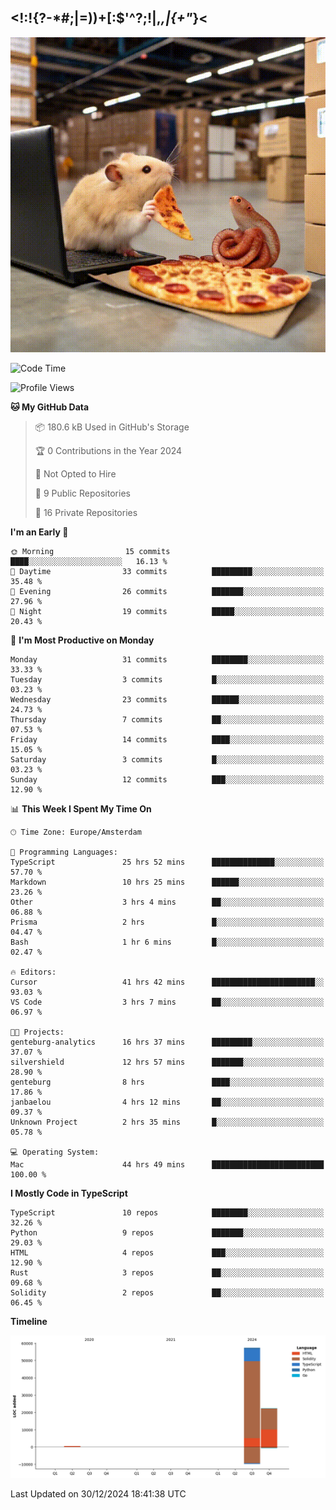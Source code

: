 ## <!:!{?-*#;|=))+[:$'^?;!|,_,|{\+"_}<

![hamster is coding in front of pc at warehouse. and then, squid eats the pizza](/public/image/0.gif)

<!--START_SECTION:waka-->
![Code Time](http://img.shields.io/badge/Code%20Time-128%20hrs%2053%20mins-blue)

![Profile Views](http://img.shields.io/badge/Profile%20Views-1-blue)

**🐱 My GitHub Data** 

> 📦 180.6 kB Used in GitHub's Storage 
 > 
> 🏆 0 Contributions in the Year 2024
 > 
> 🚫 Not Opted to Hire
 > 
> 📜 9 Public Repositories 
 > 
> 🔑 16 Private Repositories 
 > 
**I'm an Early 🐤** 

```text
🌞 Morning                15 commits          ████░░░░░░░░░░░░░░░░░░░░░   16.13 % 
🌆 Daytime                33 commits          █████████░░░░░░░░░░░░░░░░   35.48 % 
🌃 Evening                26 commits          ███████░░░░░░░░░░░░░░░░░░   27.96 % 
🌙 Night                  19 commits          █████░░░░░░░░░░░░░░░░░░░░   20.43 % 
```
📅 **I'm Most Productive on Monday** 

```text
Monday                   31 commits          ████████░░░░░░░░░░░░░░░░░   33.33 % 
Tuesday                  3 commits           █░░░░░░░░░░░░░░░░░░░░░░░░   03.23 % 
Wednesday                23 commits          ██████░░░░░░░░░░░░░░░░░░░   24.73 % 
Thursday                 7 commits           ██░░░░░░░░░░░░░░░░░░░░░░░   07.53 % 
Friday                   14 commits          ████░░░░░░░░░░░░░░░░░░░░░   15.05 % 
Saturday                 3 commits           █░░░░░░░░░░░░░░░░░░░░░░░░   03.23 % 
Sunday                   12 commits          ███░░░░░░░░░░░░░░░░░░░░░░   12.90 % 
```


📊 **This Week I Spent My Time On** 

```text
🕑︎ Time Zone: Europe/Amsterdam

💬 Programming Languages: 
TypeScript               25 hrs 52 mins      ██████████████░░░░░░░░░░░   57.70 % 
Markdown                 10 hrs 25 mins      ██████░░░░░░░░░░░░░░░░░░░   23.26 % 
Other                    3 hrs 4 mins        ██░░░░░░░░░░░░░░░░░░░░░░░   06.88 % 
Prisma                   2 hrs               █░░░░░░░░░░░░░░░░░░░░░░░░   04.47 % 
Bash                     1 hr 6 mins         █░░░░░░░░░░░░░░░░░░░░░░░░   02.47 % 

🔥 Editors: 
Cursor                   41 hrs 42 mins      ███████████████████████░░   93.03 % 
VS Code                  3 hrs 7 mins        ██░░░░░░░░░░░░░░░░░░░░░░░   06.97 % 

🐱‍💻 Projects: 
genteburg-analytics      16 hrs 37 mins      █████████░░░░░░░░░░░░░░░░   37.07 % 
silvershield             12 hrs 57 mins      ███████░░░░░░░░░░░░░░░░░░   28.90 % 
genteburg                8 hrs               ████░░░░░░░░░░░░░░░░░░░░░   17.86 % 
janbaelou                4 hrs 12 mins       ██░░░░░░░░░░░░░░░░░░░░░░░   09.37 % 
Unknown Project          2 hrs 35 mins       █░░░░░░░░░░░░░░░░░░░░░░░░   05.78 % 

💻 Operating System: 
Mac                      44 hrs 49 mins      █████████████████████████   100.00 % 
```

**I Mostly Code in TypeScript** 

```text
TypeScript               10 repos            ████████░░░░░░░░░░░░░░░░░   32.26 % 
Python                   9 repos             ███████░░░░░░░░░░░░░░░░░░   29.03 % 
HTML                     4 repos             ███░░░░░░░░░░░░░░░░░░░░░░   12.90 % 
Rust                     3 repos             ██░░░░░░░░░░░░░░░░░░░░░░░   09.68 % 
Solidity                 2 repos             ██░░░░░░░░░░░░░░░░░░░░░░░   06.45 % 
```



**Timeline**

![Lines of Code chart](https://raw.githubusercontent.com/yosui/yosui/master/assets/bar_graph.png)


 Last Updated on 30/12/2024 18:41:38 UTC
<!--END_SECTION:waka-->

